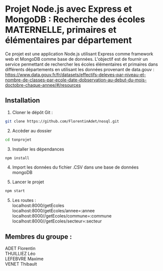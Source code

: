 # Projet Node.js avec Express et MongoDB : Recherche des écoles MATERNELLE, primaires et élémentaires par département

Ce projet est une application Node.js utilisant Express comme framework web et MongoDB comme base de données.
L'objectif est de fournir un service permettant de rechercher les écoles élémentaires et primaires dans différents départements en utilisant les données provenant de data.gouv : https://www.data.gouv.fr/fr/datasets/effectifs-deleves-par-niveau-et-nombre-de-classes-par-ecole-date-dobservation-au-debut-du-mois-doctobre-chaque-annee/#/resources

## Installation

1. Cloner le dépôt Git :
```bash
git clone https://github.com/FlorentinAdet/nosql.git
```

2. Accèder au dossier
```bash
cd tonprojet
```

3. Installer les dépendances
```bash
npm install
```
4. Import les données du fichier .CSV dans une base de données mongoDB
   
5. Lancer le projet
```bash
npm start
```

5. Les routes :   
localhost:8000/getEcoles  
localhost:8000/getEcoles/annee=:annee  
localhost:8000//getEcoles/commune=:commune  
localhost:8000//getEcoles/secteur=:secteur  

## Membres du groupe :
ADET Florentin  
THUILLIEZ Léo  
LEFEBVRE Maxime  
VENET Thibault  
 
